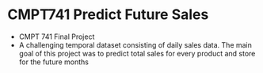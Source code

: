 # CMPT741 Predict Future Sales

- CMPT 741 Final Project
- A challenging temporal dataset consisting of daily sales data. The main goal of this project was to predict total sales for every product and store for the future months

